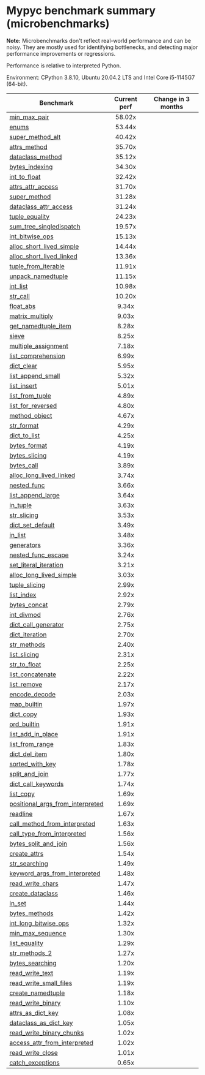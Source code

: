 # Mypyc benchmark summary (microbenchmarks)

**Note:** Microbenchmarks don't reflect real-world performance and can be noisy.
           They are mostly used for identifying bottlenecks, and detecting major performance
           improvements or regressions.

Performance is relative to interpreted Python.

Environment: CPython 3.8.10, Ubuntu 20.04.2 LTS and Intel Core i5-1145G7 (64-bit).

| Benchmark | Current perf | Change in 3 months |
| --- | :---: | :---: |
| [min_max_pair](benchmarks/min_max_pair.md) | 58.02x |  |
| [enums](benchmarks/enums.md) | 53.44x |  |
| [super_method_alt](benchmarks/super_method_alt.md) | 40.42x |  |
| [attrs_method](benchmarks/attrs_method.md) | 35.70x |  |
| [dataclass_method](benchmarks/dataclass_method.md) | 35.12x |  |
| [bytes_indexing](benchmarks/bytes_indexing.md) | 34.30x |  |
| [int_to_float](benchmarks/int_to_float.md) | 32.42x |  |
| [attrs_attr_access](benchmarks/attrs_attr_access.md) | 31.70x |  |
| [super_method](benchmarks/super_method.md) | 31.28x |  |
| [dataclass_attr_access](benchmarks/dataclass_attr_access.md) | 31.24x |  |
| [tuple_equality](benchmarks/tuple_equality.md) | 24.23x |  |
| [sum_tree_singledispatch](benchmarks/sum_tree_singledispatch.md) | 19.57x |  |
| [int_bitwise_ops](benchmarks/int_bitwise_ops.md) | 15.13x |  |
| [alloc_short_lived_simple](benchmarks/alloc_short_lived_simple.md) | 14.44x |  |
| [alloc_short_lived_linked](benchmarks/alloc_short_lived_linked.md) | 13.36x |  |
| [tuple_from_iterable](benchmarks/tuple_from_iterable.md) | 11.91x |  |
| [unpack_namedtuple](benchmarks/unpack_namedtuple.md) | 11.15x |  |
| [int_list](benchmarks/int_list.md) | 10.98x |  |
| [str_call](benchmarks/str_call.md) | 10.20x |  |
| [float_abs](benchmarks/float_abs.md) | 9.34x |  |
| [matrix_multiply](benchmarks/matrix_multiply.md) | 9.03x |  |
| [get_namedtuple_item](benchmarks/get_namedtuple_item.md) | 8.28x |  |
| [sieve](benchmarks/sieve.md) | 8.25x |  |
| [multiple_assignment](benchmarks/multiple_assignment.md) | 7.18x |  |
| [list_comprehension](benchmarks/list_comprehension.md) | 6.99x |  |
| [dict_clear](benchmarks/dict_clear.md) | 5.95x |  |
| [list_append_small](benchmarks/list_append_small.md) | 5.32x |  |
| [list_insert](benchmarks/list_insert.md) | 5.01x |  |
| [list_from_tuple](benchmarks/list_from_tuple.md) | 4.89x |  |
| [list_for_reversed](benchmarks/list_for_reversed.md) | 4.80x |  |
| [method_object](benchmarks/method_object.md) | 4.67x |  |
| [str_format](benchmarks/str_format.md) | 4.29x |  |
| [dict_to_list](benchmarks/dict_to_list.md) | 4.25x |  |
| [bytes_format](benchmarks/bytes_format.md) | 4.19x |  |
| [bytes_slicing](benchmarks/bytes_slicing.md) | 4.19x |  |
| [bytes_call](benchmarks/bytes_call.md) | 3.89x |  |
| [alloc_long_lived_linked](benchmarks/alloc_long_lived_linked.md) | 3.74x |  |
| [nested_func](benchmarks/nested_func.md) | 3.66x |  |
| [list_append_large](benchmarks/list_append_large.md) | 3.64x |  |
| [in_tuple](benchmarks/in_tuple.md) | 3.63x |  |
| [str_slicing](benchmarks/str_slicing.md) | 3.53x |  |
| [dict_set_default](benchmarks/dict_set_default.md) | 3.49x |  |
| [in_list](benchmarks/in_list.md) | 3.48x |  |
| [generators](benchmarks/generators.md) | 3.36x |  |
| [nested_func_escape](benchmarks/nested_func_escape.md) | 3.24x |  |
| [set_literal_iteration](benchmarks/set_literal_iteration.md) | 3.21x |  |
| [alloc_long_lived_simple](benchmarks/alloc_long_lived_simple.md) | 3.03x |  |
| [tuple_slicing](benchmarks/tuple_slicing.md) | 2.99x |  |
| [list_index](benchmarks/list_index.md) | 2.92x |  |
| [bytes_concat](benchmarks/bytes_concat.md) | 2.79x |  |
| [int_divmod](benchmarks/int_divmod.md) | 2.76x |  |
| [dict_call_generator](benchmarks/dict_call_generator.md) | 2.75x |  |
| [dict_iteration](benchmarks/dict_iteration.md) | 2.70x |  |
| [str_methods](benchmarks/str_methods.md) | 2.40x |  |
| [list_slicing](benchmarks/list_slicing.md) | 2.31x |  |
| [str_to_float](benchmarks/str_to_float.md) | 2.25x |  |
| [list_concatenate](benchmarks/list_concatenate.md) | 2.22x |  |
| [list_remove](benchmarks/list_remove.md) | 2.17x |  |
| [encode_decode](benchmarks/encode_decode.md) | 2.03x |  |
| [map_builtin](benchmarks/map_builtin.md) | 1.97x |  |
| [dict_copy](benchmarks/dict_copy.md) | 1.93x |  |
| [ord_builtin](benchmarks/ord_builtin.md) | 1.91x |  |
| [list_add_in_place](benchmarks/list_add_in_place.md) | 1.91x |  |
| [list_from_range](benchmarks/list_from_range.md) | 1.83x |  |
| [dict_del_item](benchmarks/dict_del_item.md) | 1.80x |  |
| [sorted_with_key](benchmarks/sorted_with_key.md) | 1.78x |  |
| [split_and_join](benchmarks/split_and_join.md) | 1.77x |  |
| [dict_call_keywords](benchmarks/dict_call_keywords.md) | 1.74x |  |
| [list_copy](benchmarks/list_copy.md) | 1.69x |  |
| [positional_args_from_interpreted](benchmarks/positional_args_from_interpreted.md) | 1.69x |  |
| [readline](benchmarks/readline.md) | 1.67x |  |
| [call_method_from_interpreted](benchmarks/call_method_from_interpreted.md) | 1.63x |  |
| [call_type_from_interpreted](benchmarks/call_type_from_interpreted.md) | 1.56x |  |
| [bytes_split_and_join](benchmarks/bytes_split_and_join.md) | 1.56x |  |
| [create_attrs](benchmarks/create_attrs.md) | 1.54x |  |
| [str_searching](benchmarks/str_searching.md) | 1.49x |  |
| [keyword_args_from_interpreted](benchmarks/keyword_args_from_interpreted.md) | 1.48x |  |
| [read_write_chars](benchmarks/read_write_chars.md) | 1.47x |  |
| [create_dataclass](benchmarks/create_dataclass.md) | 1.46x |  |
| [in_set](benchmarks/in_set.md) | 1.44x |  |
| [bytes_methods](benchmarks/bytes_methods.md) | 1.42x |  |
| [int_long_bitwise_ops](benchmarks/int_long_bitwise_ops.md) | 1.32x |  |
| [min_max_sequence](benchmarks/min_max_sequence.md) | 1.30x |  |
| [list_equality](benchmarks/list_equality.md) | 1.29x |  |
| [str_methods_2](benchmarks/str_methods_2.md) | 1.27x |  |
| [bytes_searching](benchmarks/bytes_searching.md) | 1.20x |  |
| [read_write_text](benchmarks/read_write_text.md) | 1.19x |  |
| [read_write_small_files](benchmarks/read_write_small_files.md) | 1.19x |  |
| [create_namedtuple](benchmarks/create_namedtuple.md) | 1.18x |  |
| [read_write_binary](benchmarks/read_write_binary.md) | 1.10x |  |
| [attrs_as_dict_key](benchmarks/attrs_as_dict_key.md) | 1.08x |  |
| [dataclass_as_dict_key](benchmarks/dataclass_as_dict_key.md) | 1.05x |  |
| [read_write_binary_chunks](benchmarks/read_write_binary_chunks.md) | 1.02x |  |
| [access_attr_from_interpreted](benchmarks/access_attr_from_interpreted.md) | 1.02x |  |
| [read_write_close](benchmarks/read_write_close.md) | 1.01x |  |
| [catch_exceptions](benchmarks/catch_exceptions.md) | 0.65x |  |

